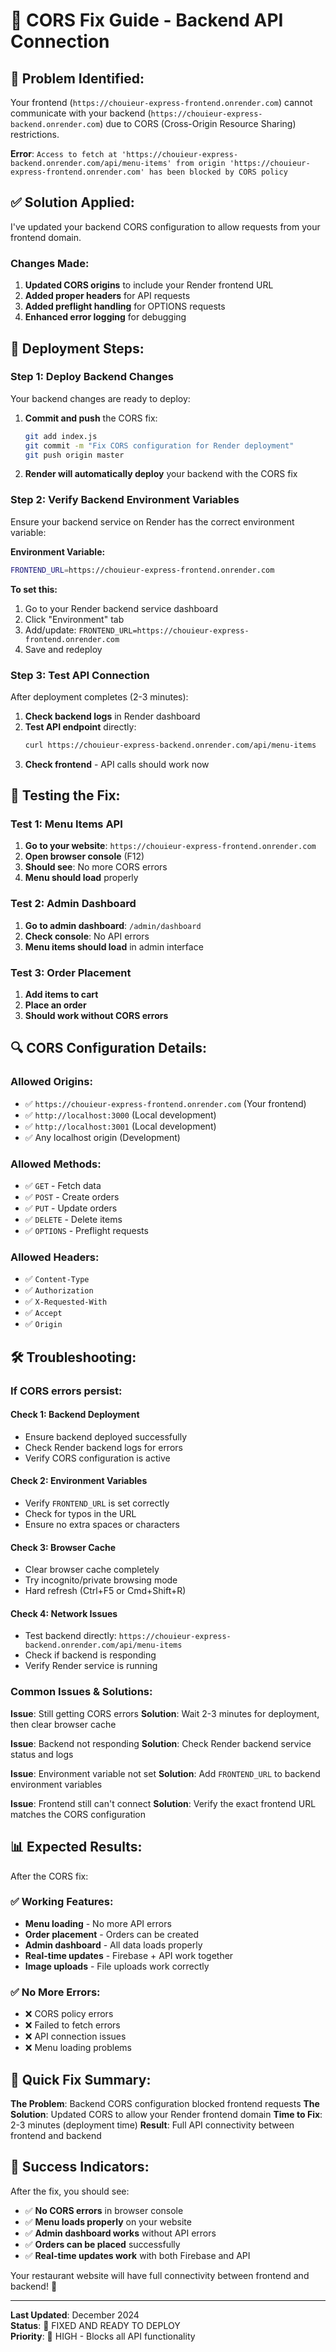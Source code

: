 # 🔧 CORS Fix Guide - Backend API Connection

## 🚨 **Problem Identified:**
Your frontend (`https://chouieur-express-frontend.onrender.com`) cannot communicate with your backend (`https://chouieur-express-backend.onrender.com`) due to CORS (Cross-Origin Resource Sharing) restrictions.

**Error**: `Access to fetch at 'https://chouieur-express-backend.onrender.com/api/menu-items' from origin 'https://chouieur-express-frontend.onrender.com' has been blocked by CORS policy`

## ✅ **Solution Applied:**
I've updated your backend CORS configuration to allow requests from your frontend domain.

### **Changes Made:**
1. **Updated CORS origins** to include your Render frontend URL
2. **Added proper headers** for API requests
3. **Added preflight handling** for OPTIONS requests
4. **Enhanced error logging** for debugging

## 🚀 **Deployment Steps:**

### **Step 1: Deploy Backend Changes**
Your backend changes are ready to deploy:

1. **Commit and push** the CORS fix:
   ```bash
   git add index.js
   git commit -m "Fix CORS configuration for Render deployment"
   git push origin master
   ```

2. **Render will automatically deploy** your backend with the CORS fix

### **Step 2: Verify Backend Environment Variables**
Ensure your backend service on Render has the correct environment variable:

**Environment Variable:**
```bash
FRONTEND_URL=https://chouieur-express-frontend.onrender.com
```

**To set this:**
1. Go to your Render backend service dashboard
2. Click "Environment" tab
3. Add/update: `FRONTEND_URL=https://chouieur-express-frontend.onrender.com`
4. Save and redeploy

### **Step 3: Test API Connection**
After deployment completes (2-3 minutes):

1. **Check backend logs** in Render dashboard
2. **Test API endpoint** directly:
   ```bash
   curl https://chouieur-express-backend.onrender.com/api/menu-items
   ```
3. **Check frontend** - API calls should work now

## 🧪 **Testing the Fix:**

### **Test 1: Menu Items API**
1. **Go to your website**: `https://chouieur-express-frontend.onrender.com`
2. **Open browser console** (F12)
3. **Should see**: No more CORS errors
4. **Menu should load** properly

### **Test 2: Admin Dashboard**
1. **Go to admin dashboard**: `/admin/dashboard`
2. **Check console**: No API errors
3. **Menu items should load** in admin interface

### **Test 3: Order Placement**
1. **Add items to cart**
2. **Place an order**
3. **Should work without CORS errors**

## 🔍 **CORS Configuration Details:**

### **Allowed Origins:**
- ✅ `https://chouieur-express-frontend.onrender.com` (Your frontend)
- ✅ `http://localhost:3000` (Local development)
- ✅ `http://localhost:3001` (Local development)
- ✅ Any localhost origin (Development)

### **Allowed Methods:**
- ✅ `GET` - Fetch data
- ✅ `POST` - Create orders
- ✅ `PUT` - Update orders
- ✅ `DELETE` - Delete items
- ✅ `OPTIONS` - Preflight requests

### **Allowed Headers:**
- ✅ `Content-Type`
- ✅ `Authorization`
- ✅ `X-Requested-With`
- ✅ `Accept`
- ✅ `Origin`

## 🛠️ **Troubleshooting:**

### **If CORS errors persist:**

#### **Check 1: Backend Deployment**
- Ensure backend deployed successfully
- Check Render backend logs for errors
- Verify CORS configuration is active

#### **Check 2: Environment Variables**
- Verify `FRONTEND_URL` is set correctly
- Check for typos in the URL
- Ensure no extra spaces or characters

#### **Check 3: Browser Cache**
- Clear browser cache completely
- Try incognito/private browsing mode
- Hard refresh (Ctrl+F5 or Cmd+Shift+R)

#### **Check 4: Network Issues**
- Test backend directly: `https://chouieur-express-backend.onrender.com/api/menu-items`
- Check if backend is responding
- Verify Render service is running

### **Common Issues & Solutions:**

**Issue**: Still getting CORS errors
**Solution**: Wait 2-3 minutes for deployment, then clear browser cache

**Issue**: Backend not responding
**Solution**: Check Render backend service status and logs

**Issue**: Environment variable not set
**Solution**: Add `FRONTEND_URL` to backend environment variables

**Issue**: Frontend still can't connect
**Solution**: Verify the exact frontend URL matches the CORS configuration

## 📊 **Expected Results:**

After the CORS fix:

### **✅ Working Features:**
- **Menu loading** - No more API errors
- **Order placement** - Orders can be created
- **Admin dashboard** - All data loads properly
- **Real-time updates** - Firebase + API work together
- **Image uploads** - File uploads work correctly

### **✅ No More Errors:**
- ❌ CORS policy errors
- ❌ Failed to fetch errors
- ❌ API connection issues
- ❌ Menu loading problems

## 🎯 **Quick Fix Summary:**

**The Problem**: Backend CORS configuration blocked frontend requests
**The Solution**: Updated CORS to allow your Render frontend domain
**Time to Fix**: 2-3 minutes (deployment time)
**Result**: Full API connectivity between frontend and backend

## 🎉 **Success Indicators:**

After the fix, you should see:
- ✅ **No CORS errors** in browser console
- ✅ **Menu loads properly** on your website
- ✅ **Admin dashboard works** without API errors
- ✅ **Orders can be placed** successfully
- ✅ **Real-time updates work** with both Firebase and API

Your restaurant website will have full connectivity between frontend and backend! 🚀

---

**Last Updated**: December 2024  
**Status**: 🔧 FIXED AND READY TO DEPLOY  
**Priority**: 🚨 HIGH - Blocks all API functionality
